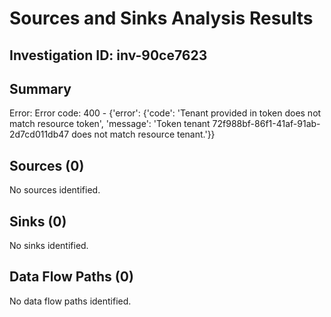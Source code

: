 # Sources and Sinks Analysis Results

## Investigation ID: inv-90ce7623

## Summary

Error: Error code: 400 - {'error': {'code': 'Tenant provided in token does not match resource token', 'message': 'Token tenant 72f988bf-86f1-41af-91ab-2d7cd011db47 does not match resource tenant.'}}

## Sources (0)

No sources identified.

## Sinks (0)

No sinks identified.

## Data Flow Paths (0)

No data flow paths identified.

